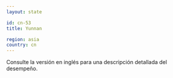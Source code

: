 ```yaml
---
layout: state

id: cn-53
title: Yunnan

region: asia
country: cn
---
```


Consulte la versión en inglés para una descripción detallada del desempeño.